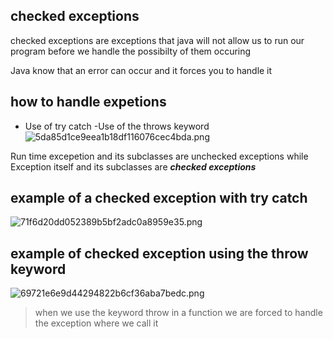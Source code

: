 ## checked exceptions
checked exceptions are exceptions that java will not allow us to run our program before we handle the possibilty of them occuring

Java know that an error can occur and it forces you to handle it
## how to handle  expetions
- Use of try catch
  -Use of the throws keyword
  ![5da85d1ce9eea1b18df116076cec4bda.png](/images/chart.png)

Run time excepetion and its subclasses  are unchecked exceptions while Exception itself and its subclasses are ***checked exceptions***

## example of a checked exception with try catch
![71f6d20dd052389b5bf2adc0a8959e35.png](/images/try.png)

## example of checked exception using the throw keyword
![69721e6e9d44294822b6cf36aba7bedc.png](/images/img.png)

> when we use the keyword throw in a function we are forced to handle the exception where we call it
> 